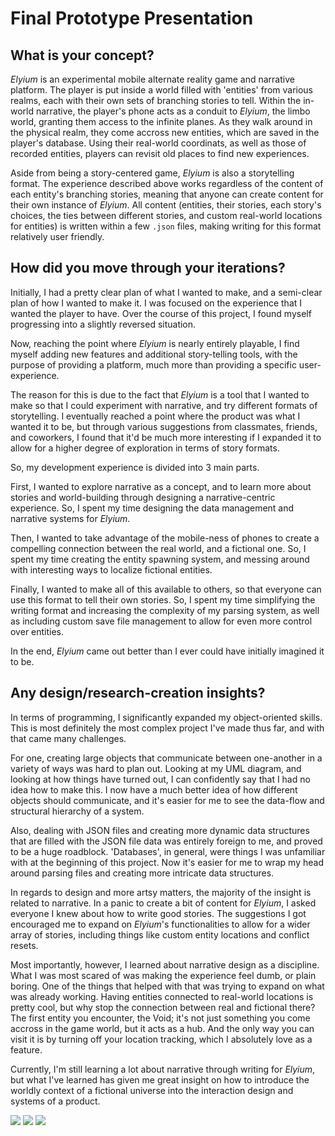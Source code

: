 # Final Prototype Presentation

## What is your concept?

_Elyium_ is an experimental mobile alternate reality game and narrative platform. The player is put inside a world filled with 'entities' from various realms, each with their own sets of branching stories to tell. Within the in-world narrative, the player's phone acts as a conduit to _Elyium_, the limbo world, granting them access to the infinite planes. As they walk around in the physical realm, they come accross new entities, which are saved in the player's database. Using their real-world coordinats, as well as those of recorded entities, players can revisit old places to find new experiences.

Aside from being a story-centered game, _Elyium_ is also a storytelling format. The experience described above works regardless of the content of each entity's branching stories, meaning that anyone can create content for their own instance of _Elyium_. All content (entities, their stories, each story's choices, the ties between different stories, and custom real-world locations for entities) is written within a few `.json` files, making writing for this format relatively user friendly.

## How did you move through your iterations?

Initially, I had a pretty clear plan of what I wanted to make, and a semi-clear plan of how I wanted to make it. I was focused on the experience that I wanted the player to have. Over the course of this project, I found myself progressing into a slightly reversed situation.

Now, reaching the point where _Elyium_ is nearly entirely playable, I find myself adding new features and additional story-telling tools, with the purpose of providing a platform, much more than providing a specific user-experience.

The reason for this is due to the fact that _Elyium_ is a tool that I wanted to make so that I could experiment with narrative, and try different formats of storytelling. I eventually reached a point where the product was what I wanted it to be, but through various suggestions from classmates, friends, and coworkers, I found that it'd be much more interesting if I expanded it to allow for a higher degree of exploration in terms of story formats.

So, my development experience is divided into 3 main parts.

First, I wanted to explore narrative as a concept, and to learn more about stories and world-building through designing a narrative-centric experience. So, I spent my time designing the data management and narrative systems for _Elyium_.

Then, I wanted to take advantage of the mobile-ness of phones to create a compelling connection between the real world, and a fictional one. So, I spent my time creating the entity spawning system, and messing around with interesting ways to localize fictional entities.

Finally, I wanted to make all of this available to others, so that everyone can use this format to tell their own stories. So, I spent my time simplifying the writing format and increasing the complexity of my parsing system, as well as including custom save file management to allow for even more control over entities.

In the end, _Elyium_ came out better than I ever could have initially imagined it to be.

## Any design/research-creation insights?

In terms of programming, I significantly expanded my object-oriented skills. This is most definitely the most complex project I've made thus far, and with that came many challenges.

For one, creating large objects that communicate between one-another in a variety of ways was hard to plan out. Looking at my UML diagram, and looking at how things have turned out, I can confidently say that I had no idea how to make this. I now have a much better idea of how different objects should communicate, and it's easier for me to see the data-flow and structural hierarchy of a system.

Also, dealing with JSON files and creating more dynamic data structures that are filled with the JSON file data was entirely foreign to me, and proved to be a huge roadblock. 'Databases', in general, were things I was unfamiliar with at the beginning of this project. Now it's easier for me to wrap my head around parsing files and creating more intricate data structures.

In regards to design and more artsy matters, the majority of the insight is related to narrative. In a panic to create a bit of content for _Elyium_, I asked everyone I knew about how to write good stories. The suggestions I got encouraged me to expand on _Elyium_'s functionalities to allow for a wider array of stories, including things like custom entity locations and conflict resets.

Most importantly, however, I learned about narrative design as a discipline. What I was most scared of was making the experience feel dumb, or plain boring. One of the things that helped with that was trying to expand on what was already working. Having entities connected to real-world locations is pretty cool, but why stop the connection between real and fictional there? The first entity you encounter, the Void; it's not just something you come accross in the game world, but it acts as a hub. And the only way you can visit it is by turning off your location tracking, which I absolutely love as a feature.

Currently, I'm still learning a lot about narrative through writing for _Elyium_, but what I've learned has given me great insight on how to introduce the worldly context of a fictional universe into the interaction design and systems of a product.

![](idle.png)
![](narrative.png)
![](menu.png)